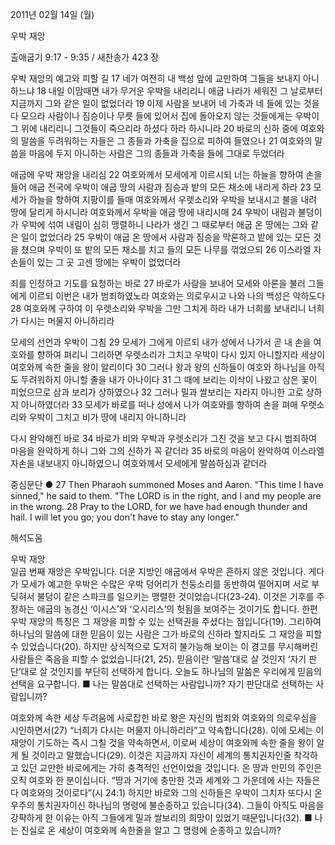 2011년 02월 14일 (월)

우박 재앙



출애굽기 9:17 - 9:35 / 새찬송가 423 장


우박 재앙의 예고와 피할 길
17 네가 여전히 내 백성 앞에 교만하여 그들을 보내지 아니하느냐 18 내일 이맘때면 내가 무거운 우박을 내리리니 애굽 나라가 세워진 그 날로부터 지금까지 그와 같은 일이 없었더라 19 이제 사람을 보내어 네 가축과 네 들에 있는 것을 다 모으라 사람이나 짐승이나 무릇 들에 있어서 집에 돌아오지 않는 것들에게는 우박이 그 위에 내리리니 그것들이 죽으리라 하셨다 하라 하시니라 20 바로의 신하 중에 여호와의 말씀을 두려워하는 자들은 그 종들과 가축을 집으로 피하여 들였으나 21 여호와의 말씀을 마음에 두지 아니하는 사람은 그의 종들과 가축을 들에 그대로 두었더라  

애굽에 우박 재앙을 내리심
22 여호와께서 모세에게 이르시되 너는 하늘을 향하여 손을 들어 애굽 전국에 우박이 애굽 땅의 사람과 짐승과 밭의 모든 채소에 내리게 하라 23 모세가 하늘을 향하여 지팡이를 들매 여호와께서 우렛소리와 우박을 보내시고 불을 내려 땅에 달리게 하시니라 여호와께서 우박을 애굽 땅에 내리시매 24 우박이 내림과 불덩이가 우박에 섞여 내림이 심히 맹렬하니 나라가 생긴 그 때로부터 애굽 온 땅에는 그와 같은 일이 없었더라 25 우박이 애굽 온 땅에서 사람과 짐승을 막론하고 밭에 있는 모든 것을 쳤으며 우박이 또 밭의 모든 채소를 치고 들의 모든 나무를 꺾었으되 26 이스라엘 자손들이 있는 그 곳 고센 땅에는 우박이 없었더라

죄를 인정하고 기도를 요청하는 바로
27 바로가 사람을 보내어 모세와 아론을 불러 그들에게 이르되 이번은 내가 범죄하였노라 여호와는 의로우시고 나와 나의 백성은 악하도다 28 여호와께 구하여 이 우렛소리와 우박을 그만 그치게 하라 내가 너희를 보내리니 너희가 다시는 머물지 아니하리라

모세의 선언과 우박이 그침
29 모세가 그에게 이르되 내가 성에서 나가서 곧 내 손을 여호와를 향하여 펴리니 그리하면 우렛소리가 그치고 우박이 다시 있지 아니할지라 세상이 여호와께 속한 줄을 왕이 알리이다 30 그러나 왕과 왕의 신하들이 여호와 하나님을 아직도 두려워하지 아니할 줄을 내가 아나이다 31 그 때에 보리는 이삭이 나왔고 삼은 꽃이 피었으므로 삼과 보리가 상하였으나  32 그러나 밀과 쌀보리는 자라지 아니한 고로 상하지 아니하였더라 33 모세가 바로를 떠나 성에서 나가 여호와를 향하여 손을 펴매 우렛소리와 우박이 그치고 비가 땅에 내리지 아니하니라  

다시 완악해진 바로
34 바로가 비와 우박과 우렛소리가 그친 것을 보고 다시 범죄하여 마음을 완악하게 하니 그와 그의 신하가 꼭 같더라 35 바로의 마음이 완악하여 이스라엘 자손을 내보내지 아니하였으니 여호와께서 모세에게 말씀하심과 같더라  

중심문단 ● 27 Then Pharaoh summoned Moses and Aaron. "This time I have sinned," he said to them. "The LORD is in the right, and I and my people are in the wrong. 28 Pray to the LORD, for we have had enough thunder and hail. I will let you go; you don't have to stay any longer."

해석도움





우박 재앙  
일곱 번째 재앙은 우박입니다. 더운 지방인 애굽에서 우박은 흔하지 않은 것입니다. 게다가 모세가 예고한 우박은 수많은 우박 덩어리가 천둥소리를 동반하여 떨어지며 서로 부딪혀서 불덩이 같은 스파크를 일으키는 맹렬한 것이었습니다(23-24). 이것은 기후를 주장하는 애굽의 농경신 ‘이시스’와 ‘오시리스’의 헛됨을 보여주는 것이기도 합니다. 한편 우박 재앙의 특징은 그 재앙을 피할 수 있는 선택권을 주셨다는 점입니다(19). 그리하여 하나님의 말씀에 대한 믿음이 있는 사람은 그가 바로의 신하라 할지라도 그 재앙을 피할 수 있었습니다(20). 하지만 상식적으로 도저히 불가능해 보이는 이 경고를 무시해버린 사람들은 죽음을 피할 수 없었습니다(21, 25). 믿음이란 ‘말씀’대로 살 것인지 ‘자기 판단’대로 살 것인지를 부단히 선택하게 합니다. 오늘도 하나님의 말씀은 우리에게 믿음의 선택을 요구합니다. 
■ 나는 말씀대로 선택하는 사람입니까? 자기 판단대로 선택하는 사람입니까?

여호와께 속한 세상 
두려움에 사로잡힌 바로 왕은 자신의 범죄와 여호와의 의로우심을 시인하면서(27) “너희가 다시는 머물지 아니하리라”고 약속합니다(28). 이에 모세는 이 재앙이 기도하는 즉시 그칠 것을 약속하면서, 이로써 세상이 여호와께 속한 줄을 왕이 알게 될 것이라고 말했습니다(29). 이것은 지금까지 자신이 세계의 통치권자인줄 착각하고 있던 교만한 바로에게는 가히 충격적인 선언이었을 것입니다. 온 땅과 만민의 주인은 오직 여호와 한 분이십니다. “땅과 거기에 충만한 것과 세계와 그 가운데에 사는 자들은 다 여호와의 것이로다”(시 24:1) 하지만 바로와 그의 신하들은 우박이 그치자 또다시 온 우주의 통치권자이신 하나님의 명령에 불순종하고 있습니다(34). 그들이 아직도 마음을 강퍅하게 한 이유는 아직 그들에게 밀과 쌀보리의 희망이 있었기 때문입니다(32).
■ 나는 진실로 온 세상이 여호와께 속한줄을 알고 그 명령에 순종하고 있습니까?